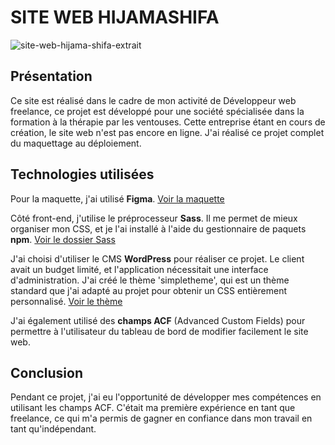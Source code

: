  # SITE WEB HIJAMASHIFA

![site-web-hijama-shifa-extrait](https://github.com/alicemimouni/hijamashifa/assets/82211729/7b0c62a9-03c4-4b5b-9645-bd5514856de8)

## Présentation

Ce site est réalisé dans le cadre de mon activité de Développeur web freelance, ce projet est développé pour une société spécialisée dans la formation à la thérapie par les ventouses. Cette entreprise étant en cours de création, le site web n'est pas encore en ligne. J'ai réalisé ce projet complet du maquettage au déploiement.

## Technologies utilisées

Pour la maquette, j'ai utilisé **Figma**. [Voir la maquette](https://www.figma.com/proto/p4FK3aqnGzgV4ys87cYz4z/hijamatherapy?page-id=0%3A1&type=design&node-id=2-2&viewport=388%2C215%2C0.12&t=XKS8Pm2LIaPN9a8z-1&scaling=scale-down-width&starting-point-node-id=2%3A2&show-proto-sidebar=1&mode=design)

Côté front-end, j'utilise le préprocesseur **Sass**. Il me permet de mieux organiser mon CSS, et je l'ai installé à l'aide du gestionnaire de paquets **npm**. [Voir le dossier Sass](wp-content/themes/simpletheme/sass)


J'ai choisi d'utiliser le CMS **WordPress** pour réaliser ce projet. Le client avait un budget limité, et l'application nécessitait une interface d'administration. J'ai créé le thème 'simpletheme', qui est un thème standard que j'ai adapté au projet pour obtenir un CSS entièrement personnalisé. [Voir le thème](wp-content/themes/simpletheme)

J'ai également utilisé des **champs ACF** (Advanced Custom Fields) pour permettre à l'utilisateur du tableau de bord de modifier facilement le site web.

## Conclusion

Pendant ce projet, j'ai eu l'opportunité de développer mes compétences en utilisant les champs ACF. C'était ma première expérience en tant que freelance, ce qui m'a permis de gagner en confiance dans mon travail en tant qu'indépendant.

